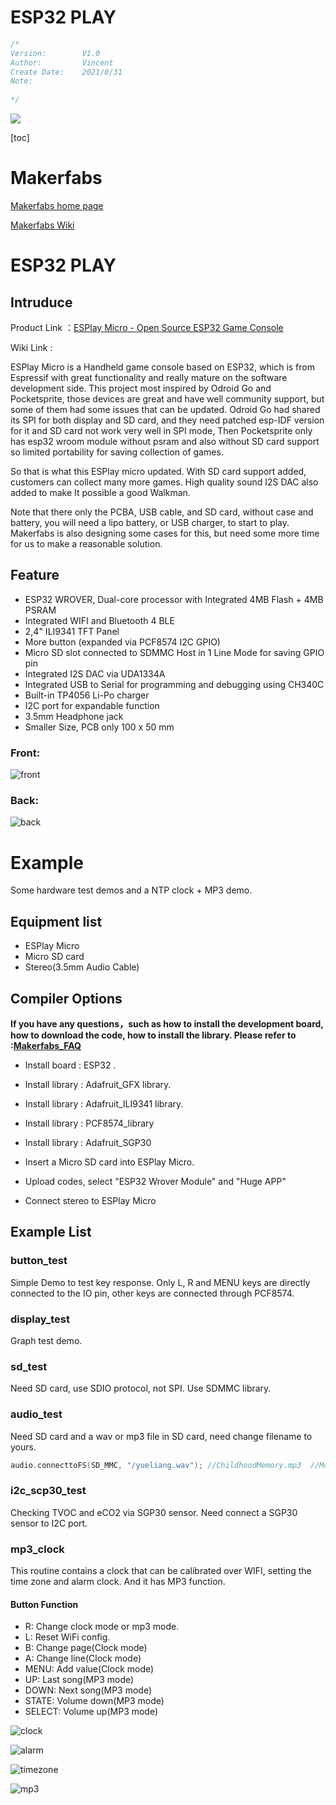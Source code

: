 # ESP32 PLAY


```c++
/*
Version:		V1.0
Author:			Vincent
Create Date:	2021/8/31
Note:
	
*/
```



![](md_pic/ESPlay.jpg)



[toc]

# Makerfabs

[Makerfabs home page](https://www.makerfabs.com/)

[Makerfabs Wiki](https://makerfabs.com/wiki/index.php?title=Main_Page)



# ESP32 PLAY

## Intruduce

Product Link ：[ESPlay Micro - Open Source ESP32 Game Console](https://www.makerfabs.com/esplay-micro.html) 

Wiki Link :  []() 



ESPlay Micro is a Handheld game console based on ESP32, which is from Espressif with great functionality and really mature on the software development side. This project most inspired by Odroid Go and Pocketsprite, those devices are great and have well community support, but some of them had some issues that can be updated. Odroid Go had shared its SPI for both display and SD card, and they need patched esp-IDF version for it and SD card not work very well in SPI mode, Then Pocketsprite only has esp32 wroom module without psram and also without SD card support so limited portability for saving collection of games.

So that is what this ESPlay micro updated. With SD card support added, customers can collect many more games. High quality sound I2S DAC also added to make It possible a good Walkman.

Note that there only the PCBA, USB cable, and SD card, without case and battery, you will need a lipo battery, or USB charger, to start to play. Makerfabs is also designing some cases for this, but need some more time for us to make a reasonable solution.


## Feature

- ESP32 WROVER, Dual-core processor with Integrated 4MB Flash + 4MB PSRAM
- Integrated WIFI and Bluetooth 4 BLE
- 2,4" ILI9341 TFT Panel
- More button (expanded via PCF8574 I2C GPIO)
- Micro SD slot connected to SDMMC Host in 1 Line Mode for saving GPIO pin
- Integrated I2S DAC via UDA1334A
- Integrated USB to Serial for programming and debugging using CH340C
- Built-in TP4056 Li-Po charger
- I2C port for expandable function
- 3.5mm Headphone jack
- Smaller Size, PCB only 100 x 50 mm



### Front:

![front](md_pic/front.jpg)

### Back:

![back](md_pic/back.jpg)


# Example

Some hardware test demos and a NTP clock + MP3 demo.



## Equipment list

- ESPlay Micro
- Micro SD card
- Stereo(3.5mm Audio Cable)


## Compiler Options

**If you have any questions，such as how to install the development board, how to download the code, how to install the library. Please refer to :[Makerfabs_FAQ](https://github.com/Makerfabs/Makerfabs_FAQ)**

- Install board : ESP32 .
- Install library : Adafruit_GFX library.
- Install library : Adafruit_ILI9341 library.
- Install library : PCF8574_library
- Install library : Adafruit_SGP30

- Insert a Micro SD card into ESPlay Micro.
- Upload codes, select "ESP32 Wrover Module" and "Huge APP"
- Connect stereo to ESPlay Micro


## Example List

### button_test

Simple Demo to test key response. Only L, R and MENU keys are directly connected to the IO pin, other keys are connected through PCF8574.

### display_test

Graph test demo.

### sd_test

Need SD card, use SDIO protocol, not SPI. Use SDMMC library.

### audio_test

Need SD card and a wav or mp3 file in SD card, need change filename to yours.

```c++
audio.connecttoFS(SD_MMC, "/yueliang.wav"); //ChildhoodMemory.mp3  //MoonRiver.mp3 //320k_test.mp3
```

### i2c_scp30_test

Checking TVOC and eCO2 via SGP30 sensor. Need connect a SGP30 sensor to I2C port.


### mp3_clock

This routine contains a clock that can be calibrated over WIFI, setting the time zone and alarm clock. And it has MP3 function.

#### Button Function

- R: Change clock mode or mp3 mode.
- L: Reset WiFi config.
- B: Change page(Clock mode)
- A: Change line(Clock mode)
- MENU: Add value(Clock mode)
- UP: Last song(MP3 mode)
- DOWN: Next song(MP3 mode)
- STATE: Volume down(MP3 mode)
- SELECT: Volume up(MP3 mode)

![clock](md_pic/clock.jpg)

![alarm](md_pic/alarm.jpg)

![timezone](md_pic/timezone.jpg)

![mp3](md_pic/music.jpg)